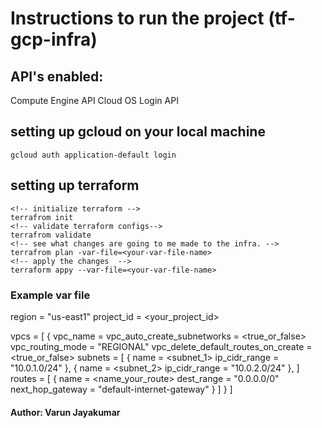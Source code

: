 # Instructions to run the project (tf-gcp-infra)

## API's enabled:

Compute Engine API
Cloud OS Login API

## setting up gcloud on your local machine

```
gcloud auth application-default login
```

## setting up terraform

```
<!-- initialize terraform -->
terrafrom init
<!-- validate terraform configs-->
terrafrom validate
<!-- see what changes are going to me made to the infra. -->
terrafrom plan -var-file=<your-var-file-name>
<!-- apply the changes  -->
terraform appy --var-file=<your-var-file-name>
```

### Example var file

region = "us-east1"
project_id = <your_project_id>

vpcs = [
{
vpc_name = <vpc-name>
vpc_auto_create_subnetworks = <true_or_false>
vpc_routing_mode = "REGIONAL"
vpc_delete_default_routes_on_create = <true_or_false>
subnets = [
{
name = <subnet_1>
ip_cidr_range = "10.0.1.0/24"
},
{
name = <subnet_2>
ip_cidr_range = "10.0.2.0/24"
},
]
routes = [
{
name = <name_your_route>
dest_range = "0.0.0.0/0"
next_hop_gateway = "default-internet-gateway"
}
]
}
]

#### Author: Varun Jayakumar
